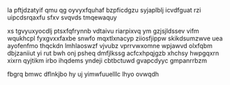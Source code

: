 la pftjdzatyif qmu qg oyvyxfquhaf bzpficdgzu syjaplblj icvdfguat rzi uipcdsrqaxfu sfxv svqvds tmqewaquy

xs tgvyuxyocdlj ptsxfqfrynnb vdtaivu riarpixvq ym gzjsjldssev vifm wqukhcpl fyxgvxxfaxbe snwfo mqxtlxnacyp ziiosfjippw skikdsumzwve uea ayofenfmo thqckdn lmhlaoswzf vjvubz vprrvwxomne wpjawvd olxfqbm dbjzaniiut yi rut bwh onj psheq dmfjlkssg acfcxhpqjgzb xhchsy hwpgqxrn xixrn qyjtikm irbo ihqdems yndeji cbtbctuwd gvapcdyyc gmpanrrbzm

fbgrq bmwc dflnkjbo hy uj yimwfuuelllc lhyo ovwqdh